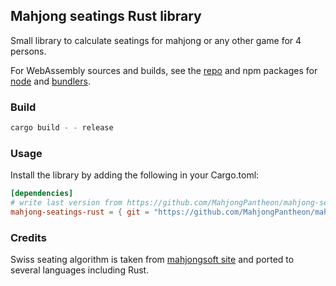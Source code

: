 ## Mahjong seatings Rust library

Small library to calculate seatings for mahjong or any other game for 4 persons.

For WebAssembly sources and builds, see the [repo](https://github.com/MahjongPantheon/mahjong-seating-rs) and npm
packages for [node](https://npmjs.com/package/mahjong-seating-rs-node)
and [bundlers](https://npmjs.com/package/mahjong-seating-rs-bundlers).

### Build

```rust
cargo build - - release
```

### Usage

Install the library by adding the following in your Cargo.toml:

```toml
[dependencies]
# write last version from https://github.com/MahjongPantheon/mahjong-seating-rust/blob/main/Cargo.toml
mahjong-seatings-rust = { git = "https://github.com/MahjongPantheon/mahjong-seatings-rust.git", version = "1.0.3" } 
```

### Credits

Swiss seating algorithm is taken from [mahjongsoft site](http://mahjongsoft.ru/seating.shtml) and ported to several
languages including Rust.

